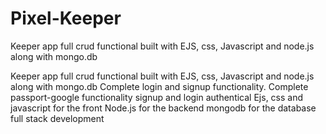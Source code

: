 # Pixel-Keeper
Keeper app full crud functional built with EJS, css, Javascript and node.js along with mongo.db

Keeper app full crud functional built with EJS, css, Javascript and node.js along with mongo.db
Complete login and signup functionality.
Complete passport-google functionality signup and login authentical 
Ejs, css and javascript for the front
Node.js for the backend
mongodb for the database
full stack development
